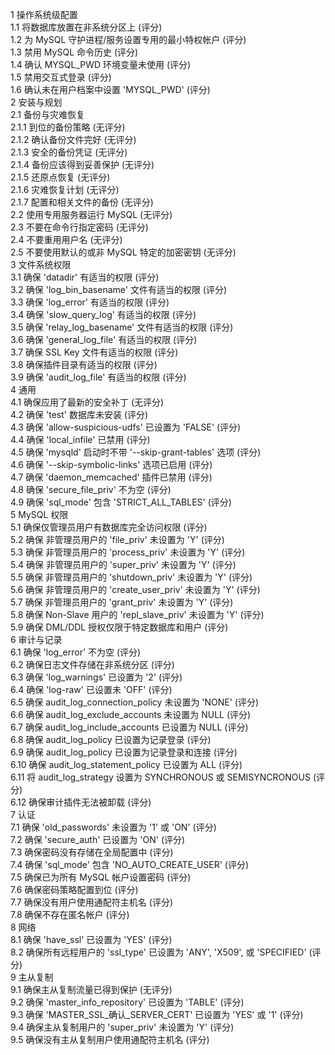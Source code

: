 1 操作系统级配置  
1.1 将数据库放置在非系统分区上 (评分)  
1.2 为 MySQL 守护进程/服务设置专用的最小特权帐户 (评分)  
1.3 禁用 MySQL 命令历史 (评分)  
1.4 确认 MYSQL_PWD 环境变量未使用 (评分)  
1.5 禁用交互式登录 (评分)  
1.6 确认未在用户档案中设置 'MYSQL_PWD' (评分)  
2 安装与规划  
2.1 备份与灾难恢复  
2.1.1 到位的备份策略 (无评分)  
2.1.2 确认备份文件完好 (无评分)  
2.1.3 安全的备份凭证 (无评分)  
2.1.4 备份应该得到妥善保护 (无评分)  
2.1.5 还原点恢复 (无评分)  
2.1.6 灾难恢复计划 (无评分)  
2.1.7 配置和相关文件的备份 (无评分)  
2.2 使用专用服务器运行 MySQL (无评分)  
2.3 不要在命令行指定密码 (无评分)  
2.4 不要重用用户名 (无评分)  
2.5 不要使用默认的或非 MySQL 特定的加密密钥 (无评分)  
3 文件系统权限  
3.1 确保 'datadir' 有适当的权限 (评分)  
3.2 确保 'log_bin_basename' 文件有适当的权限 (评分)  
3.3 确保 'log_error' 有适当的权限 (评分)  
3.4 确保 'slow_query_log' 有适当的权限 (评分)  
3.5 确保 'relay_log_basename' 文件有适当的权限 (评分)  
3.6 确保 'general_log_file' 有适当的权限 (评分)  
3.7 确保 SSL Key 文件有适当的权限 (评分)  
3.8 确保插件目录有适当的权限 (评分)  
3.9 确保 'audit_log_file' 有适当的权限 (评分)  
4 通用  
4.1 确保应用了最新的安全补丁 (无评分)  
4.2 确保 'test' 数据库未安装 (评分)  
4.3 确保 'allow-suspicious-udfs' 已设置为 'FALSE' (评分)  
4.4 确保 'local_infile' 已禁用 (评分)  
4.5 确保 'mysqld' 启动时不带 '--skip-grant-tables' 选项 (评分)  
4.6 确保 '--skip-symbolic-links' 选项已启用 (评分)  
4.7 确保 'daemon_memcached' 插件已禁用 (评分)  
4.8 确保 'secure_file_priv' 不为空 (评分)  
4.9 确保 'sql_mode' 包含 'STRICT_ALL_TABLES' (评分)  
5 MySQL 权限  
5.1 确保仅管理员用户有数据库完全访问权限 (评分)  
5.2 确保 非管理员用户的 'file_priv' 未设置为 'Y' (评分)  
5.3 确保 非管理员用户的 'process_priv' 未设置为 'Y' (评分)  
5.4 确保 非管理员用户的 'super_priv' 未设置为 'Y' (评分)  
5.5 确保 非管理员用户的 'shutdown_priv' 未设置为 'Y' (评分)  
5.6 确保 非管理员用户的 'create_user_priv' 未设置为 'Y' (评分)  
5.7 确保 非管理员用户的 'grant_priv' 未设置为 'Y' (评分)  
5.8 确保 Non-Slave 用户的 'repl_slave_priv' 未设置为 'Y' (评分)  
5.9 确保 DML/DDL 授权仅限于特定数据库和用户 (评分)  
6 审计与记录  
6.1 确保 'log_error' 不为空 (评分)  
6.2 确保日志文件存储在非系统分区 (评分)  
6.3 确保 'log_warnings' 已设置为 '2' (评分)  
6.4 确保 'log-raw' 已设置未 'OFF' (评分)  
6.5 确保 audit_log_connection_policy 未设置为 'NONE' (评分)  
6.6 确保 audit_log_exclude_accounts 未设置为 NULL (评分)  
6.7 确保 audit_log_include_accounts 已设置为 NULL (评分)  
6.8 确保 audit_log_policy 已设置为记录登录 (评分)  
6.9 确保 audit_log_policy 已设置为记录登录和连接 (评分)  
6.10 确保 audit_log_statement_policy 已设置为 ALL (评分)  
6.11 将 audit_log_strategy 设置为 SYNCHRONOUS 或 SEMISYNCRONOUS (评分)  
6.12 确保审计插件无法被卸载 (评分)  
7 认证  
7.1 确保 'old_passwords' 未设置为 '1' 或 'ON' (评分)  
7.2 确保 'secure_auth' 已设置为 'ON' (评分)  
7.3 确保密码没有存储在全局配置中 (评分)  
7.4 确保 'sql_mode' 包含 'NO_AUTO_CREATE_USER' (评分)  
7.5 确保已为所有 MySQL 帐户设置密码 (评分)  
7.6 确保密码策略配置到位 (评分)  
7.7 确保没有用户使用通配符主机名 (评分)  
7.8 确保不存在匿名帐户 (评分)  
8 网络  
8.1 确保 'have_ssl' 已设置为 'YES' (评分)  
8.2 确保所有远程用户的 'ssl_type' 已设置为 'ANY', 'X509', 或 'SPECIFIED' (评分)  
9 主从复制  
9.1 确保主从复制流量已得到保护 (无评分)  
9.2 确保 'master_info_repository' 已设置为 'TABLE' (评分)  
9.3 确保 'MASTER_SSL_确认_SERVER_CERT' 已设置为 'YES' 或 '1' (评分)  
9.4 确保主从复制用户的 'super_priv' 未设置为 'Y' (评分)  
9.5 确保没有主从复制用户使用通配符主机名 (评分)  
